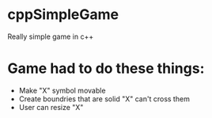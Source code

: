 # cppSimpleGame
Really simple game in c++

# Game had to do these things:
- Make "X" symbol movable
- Create boundries that are solid "X" can't cross them
- User can resize "X"


